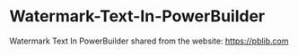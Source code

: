 # Watermark-Text-In-PowerBuilder
Watermark Text In PowerBuilder
shared from the website: https://pblib.com
